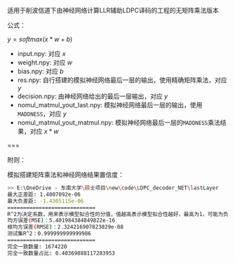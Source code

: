 适用于削波信道下由神经网络计算LLR辅助LDPC译码的工程的无矩阵乘法版本

公式：

$y = softmax(x * w + b)$

- input.npy: 对应 $x$
- weight.npy: 对应 $w$
- bias.npy: 对应 $b$
- res.npy: 自行搭建的模拟神经网络最后一层的输出，使用精确矩阵乘法，对应 $y$
- decision.npy: 由神经网络给出的最后一层输出，对应 $y$
-  nomul_matmul_yout_last.npy: 模拟神经网络最后一层的输出，使用`MADDNESS`，对应 $y$
- nomul_matmul_yout_matmul.npy: 模拟神经网络最后一层的`MADDNESS`乘法结果，对应 $x * w$

===

附则：

模拟搭建矩阵乘法和神经网络结果置信度：

```bash
>> E:\OneDrive - 东南大学\硕士项目\new\code\LDPC_decoder_NET\lastLayer
最大正差距: 1.4007092e-06
最大负差距: -1.4305115e-06
============================
R^2为决定系数，用来表示模型拟合性的分值，值越高表示模型拟合性越好，最高为1，可能为负值。
均方误差(MSE)：5.401984384849822e-16
根均方误差(RMSE)：2.324216907823029e-08
测试集R^2：0.999999999999986
============================
完全一致数量: 1674220
完全一致数量占比: 0.40369888117283953
```



